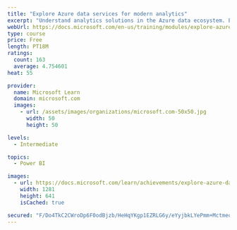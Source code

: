 ```yaml
---
title: "Explore Azure data services for modern analytics"
excerpt: "Understand analytics solutions in the Azure data ecosystem. Explore the architecture of a scalable analytics solution to meet business needs."
webUrl: https://docs.microsoft.com/en-us/training/modules/explore-azure-data-services-for-modern-analytics/
type: course
price: Free
length: PT18M
ratings:
  count: 163
  average: 4.754601
heat: 55

provider:
  name: Microsoft Learn
  domain: microsoft.com
  images:
    - url: /assets/images/organizations/microsoft.com-50x50.jpg
      width: 50
      height: 50

levels:
  - Intermediate

topics:
  - Power BI

images:
  - url: https://docs.microsoft.com/learn/achievements/explore-azure-data-services-for-modern-analytics-social.png
    width: 1281
    height: 641
    isCached: true

secured: "F/Do4TkC2CWroDp6F0odBjzb/HeHqYKgp1EZRLG6y/eYyjbkLYePmm+Mctmeo2qxTYtsXC96O7YfRQqhC0MOWu1Kz5xebIISujSgqPgv5LjAtBEQ5ihcQkbLFjgxtakEK0zK3kwf6G9JM2jHVlqj28fl9+dzmcWUZY/8F8pGcyB5PSnGa7TZ+DZ1SLA0os4vUZRniLq7O5ni4VJtKt1uu/wzYMd5dz/BKn0AII4zZTAh5a7VFInhucHxdwvGYWVqOVy7IZzYG9afDQTIAdHJuuJVehgj5s8qK/SIAVx7yifeSt1BRLoodmDrR6t91Et6PP9tNoDO/fNV0x8Orz0kSa5PNGLlDXPtcCl3Tg1TSWOL4S5k2LU7VgLIcUjlEvVYJ5k5bak+6SBQlMGtpII8GA==;LPpV+8HjhmoruzzIa0xlGg=="
---
```


